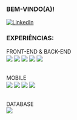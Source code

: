 ### BEM-VINDO(A)!
[![LinkedIn](https://img.shields.io/badge/LinkedIn-0077B5?style=for-the-badge&logo=linkedin&logoColor=white)](https://www.linkedin.com/in/mateus-araujo-75845b259/)


### EXPERIÊNCIAS:
<div style="display: inline_block">
<div>
  FRONT-END & BACK-END
</div>
<div>
  <img align="center"  src="https://img.shields.io/badge/Laravel-FF2D20?style=for-the-badge&logo=laravel&logoColor=white" />
  <img align="center"  src="https://img.shields.io/badge/PHP-777BB4?style=for-the-badge&logo=php&logoColor=white" />
  <img align="center"  src="https://img.shields.io/badge/Vue.js-35495E?style=for-the-badge&logo=vue.js&logoColor=4FC08D" />
  <img align="center"  src="https://img.shields.io/badge/JavaScript-F7DF1E?style=for-the-badge&logo=javascript&logoColor=black" />
  <img align="center"  src="https://img.shields.io/badge/CSS-239120?&style=for-the-badge&logo=css3&logoColor=white" />
</div>
<br>
<br>
<div>
  MOBILE
</div>
<div>
  <img align="center"  src="https://img.shields.io/badge/Flutter-02569B?style=for-the-badge&logo=flutter&logoColor=white" />
  <img align="center"  src="https://img.shields.io/badge/Dart-0175C2?style=for-the-badge&logo=dart&logoColor=white" />
  <img align="center"  src="https://img.shields.io/badge/Android-3DDC84?style=for-the-badge&logo=android&logoColor=white" />
  <img align="center"  src="https://img.shields.io/badge/Kotlin-0095D5?&style=for-the-badge&logo=kotlin&logoColor=white" />
</div>
<br>
<br>
<div>
  DATABASE
</div>
<div>
  <img align="center"  src="https://img.shields.io/badge/MySQL-00000F?style=for-the-badge&logo=mysql&logoColor=white" />
</div>
</div>

